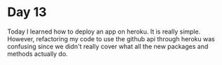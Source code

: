 # Day 13
Today I learned how to deploy an app on heroku. It is really simple. However, refactoring my code to use the github api through heroku was confusing since we didn't really cover what all the new packages and methods actually do.
